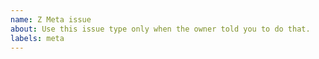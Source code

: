 ```yaml
---
name: Z Meta issue
about: Use this issue type only when the owner told you to do that.
labels: meta
---
```

